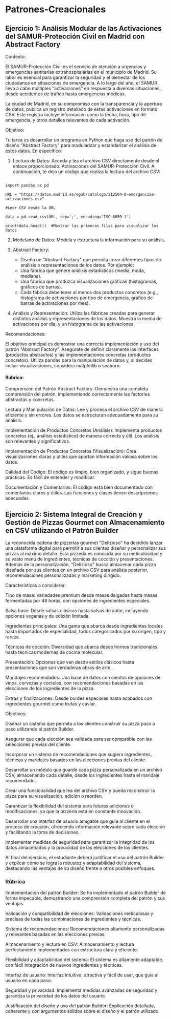 # Patrones-Creacionales

## Ejercicio 1: Análisis Modular de las Activaciones del SAMUR-Protección Civil en Madrid con Abstract Factory

Contexto:

El SAMUR-Protección Civil es el servicio de atención a urgencias y emergencias sanitarias extrahospitalarias en el municipio de Madrid. Su labor es esencial para garantizar la seguridad y el bienestar de los ciudadanos en situaciones de emergencia. A lo largo del año, el SAMUR lleva a cabo múltiples "activaciones" en respuesta a diversas situaciones, desde accidentes de tráfico hasta emergencias médicas.

La ciudad de Madrid, en su compromiso con la transparencia y la apertura de datos, publica un registro detallado de estas activaciones en formato CSV. Este registro incluye información como la fecha, hora, tipo de emergencia, y otros detalles relevantes de cada activación.

Objetivo:

Tu tarea es desarrollar un programa en Python que haga uso del patrón de diseño "Abstract Factory" para modularizar y estandarizar el análisis de estos datos. En específico:

1. Lectura de Datos: Acceda y lea el archivo CSV directamente desde el enlace proporcionado: Activaciones del SAMUR-Protección Civil. A continuación, te dejo un código que realiza la lectura del archivo CSV:

````

import pandas as pd

URL = "https://datos.madrid.es/egob/catalogo/212504-0-emergencias-activaciones.csv"

#Leer CSV desde la URL

data = pd.read_csv(URL, sep=';', encoding='ISO-8859-1')

print(data.head())  #Mostrar las primeras filas para visualizar los datos

````

2. Modelado de Datos: Modela y estructura la información para su análisis.

3. Abstract Factory:
   * Diseña un "Abstract Factory" que permita crear diferentes tipos de análisis o representaciones de los datos. Por ejemplo:
   * Una fábrica que genere análisis estadísticos (media, moda, mediana).
   * Una fábrica que produzca visualizaciones gráficas (histogramas, gráficos de barras).
   * Cada fábrica debe tener al menos dos productos concretos (e.g., histograma de activaciones por tipo de emergencia, gráfico de barras de activaciones por mes).

4. Análisis y Representación: Utiliza las fábricas creadas para generar distintos análisis y representaciones de los datos. Muestra la media de activaciones por día, y un histograma de las activaciones

Recomendaciones:

El objetivo principal es demostrar una correcta implementación y uso del patrón "Abstract Factory". Asegúrate de definir claramente las interfaces (productos abstractos) y las implementaciones concretas (productos concretos).
Utiliza pandas para la manipulación de datos y, si decides incluir visualizaciones, considera matplotlib o seaborn.

#### Rúbrica:

Comprensión del Patrón Abstract Factory: Demuestra una completa comprensión del patrón, implementando correctamente las factories abstractas y concretas.

Lectura y Manipulación de Datos: Lee y procesa el archivo CSV de manera eficiente y sin errores. Los datos se estructuran adecuadamente para su análisis.

Implementación de Productos Concretos (Análisis): Implementa productos concretos (ej., análisis estadístico) de manera correcta y útil. Los análisis son relevantes y significativos.

Implementación de Productos Concretos (Visualización): Crea visualizaciones claras y útiles que aportan información valiosa sobre los datos.

Calidad del Código: El código es limpio, bien organizado, y sigue buenas prácticas. Es fácil de entender y modificar.

Documentación y Comentarios: El código está bien documentado con comentarios claros y útiles. Las funciones y clases tienen descripciones adecuadas.


## Ejercicio 2: Sistema Integral de Creación y Gestión de Pizzas Gourmet con Almacenamiento en CSV utilizando el Patrón Builder

La reconocida cadena de pizzerías gourmet "Delizioso" ha decidido lanzar una plataforma digital para permitir a sus clientes diseñar y personalizar sus pizzas al máximo detalle. Esta pizzería es conocida por su meticulosidad y su vasto menú de ingredientes, técnicas de cocción y presentaciones. Además de la personalización, "Delizioso" busca almacenar cada pizza diseñada por sus clientes en un archivo CSV para análisis posterior, recomendaciones personalizadas y marketing dirigido.

Características a considerar:

Tipo de masa: Variedades premium desde masas delgadas hasta masas fermentadas por 48 horas, con opciones de ingredientes especiales.

Salsa base: Desde salsas clásicas hasta salsas de autor, incluyendo opciones veganas y de edición limitada.

Ingredientes principales: Una gama que abarca desde ingredientes locales hasta importados de especialidad, todos categorizados por su origen, tipo y rareza.

Técnicas de cocción: Diversidad que abarca desde hornos tradicionales hasta técnicas modernas de cocina molecular.

Presentación: Opciones que van desde estilos clásicos hasta presentaciones que son verdaderas obras de arte.

Maridajes recomendados: Una base de datos con cientos de opciones de vinos, cervezas y cocteles, con recomendaciones basadas en las elecciones de los ingredientes de la pizza.

Extras y finalizaciones: Desde bordes especiales hasta acabados con ingredientes gourmet como trufas y caviar.


Objetivos:

Diseñar un sistema que permita a los clientes construir su pizza paso a paso utilizando el patrón Builder.

Asegurar que cada elección sea validada para ser compatible con las selecciones previas del cliente.

Incorporar un sistema de recomendaciones que sugiera ingredientes, técnicas y maridajes basados en las elecciones previas del cliente.

Desarrollar un módulo que guarde cada pizza personalizada en un archivo CSV, almacenando cada detalle, desde los ingredientes hasta el maridaje recomendado.

Crear una funcionalidad que lea del archivo CSV y pueda reconstruir la pizza para su visualización, edición o reorden.

Garantizar la flexibilidad del sistema para futuras adiciones o modificaciones, ya que la pizzería está en constante innovación.

Desarrollar una interfaz de usuario amigable que guíe al cliente en el proceso de creación, ofreciendo información relevante sobre cada elección y facilitando la toma de decisiones.

Implementar medidas de seguridad para garantizar la integridad de los datos almacenados y la privacidad de las elecciones de los clientes.

Al final del ejercicio, el estudiante deberá justificar el uso del patrón Builder y explicar cómo se logra la robustez y adaptabilidad del sistema, destacando las ventajas de su diseño frente a otros posibles enfoques.


### Rúbrica

Implementación del patrón Builder: Se ha implementado el patrón Builder de forma impecable, demostrando una comprensión completa del patrón y sus ventajas.

Validación y compatibilidad de elecciones: Validaciones meticulosas y precisas de todas las combinaciones de ingredientes y técnicas.

Sistema de recomendaciones: Recomendaciones altamente personalizadas y relevantes basadas en las elecciones previas.

Almacenamiento y lectura en CSV: Almacenamiento y lectura perfectamente implementados con estructura clara y eficiente.

Flexibilidad y adaptabilidad del sistema: El sistema es altamente adaptable, con fácil integración de nuevos ingredientes y técnicas.

Interfaz de usuario: Interfaz intuitiva, atractiva y fácil de usar, que guía al usuario en cada paso.

Seguridad y privacidad: Implementa medidas avanzadas de seguridad y garantiza la privacidad de los datos del usuario.

Justificación del diseño y uso del patrón Builder: Explicación detallada, coherente y con argumentos sólidos sobre el diseño y el patrón utilizado.
